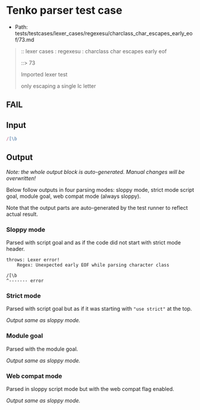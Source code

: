 # Tenko parser test case

- Path: tests/testcases/lexer_cases/regexesu/charclass_char_escapes_early_eof/73.md

> :: lexer cases : regexesu : charclass char escapes early eof
>
> ::> 73
>
> Imported lexer test
>
> only escaping a single lc letter

## FAIL

## Input

`````js
/[\b
`````

## Output

_Note: the whole output block is auto-generated. Manual changes will be overwritten!_

Below follow outputs in four parsing modes: sloppy mode, strict mode script goal, module goal, web compat mode (always sloppy).

Note that the output parts are auto-generated by the test runner to reflect actual result.

### Sloppy mode

Parsed with script goal and as if the code did not start with strict mode header.

`````
throws: Lexer error!
    Regex: Unexpected early EOF while parsing character class

/[\b
^------- error
`````

### Strict mode

Parsed with script goal but as if it was starting with `"use strict"` at the top.

_Output same as sloppy mode._

### Module goal

Parsed with the module goal.

_Output same as sloppy mode._

### Web compat mode

Parsed in sloppy script mode but with the web compat flag enabled.

_Output same as sloppy mode._
